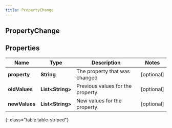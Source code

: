 ```yaml
---
title: PropertyChange
---
```

## PropertyChange


## Properties

| Name | Type | Description | Notes |
| ------------ | ------------- | ------------- | ------------- |
| **property** | <!----><!---->**String**<!----> | The property that was changed |  [optional] |
| **oldValues** | <!----><!---->**List&lt;String&gt;**<!----> | Previous values for the property. |  [optional] |
| **newValues** | <!----><!---->**List&lt;String&gt;**<!----> | New values for the property. |  [optional] |
{: class="table table-striped"}




